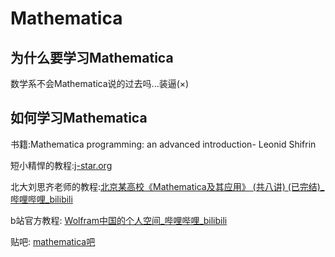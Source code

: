 # Mathematica

## 为什么要学习Mathematica

数学系不会Mathematica说的过去吗...装逼(×)

## 如何学习Mathematica

书籍:Mathematica programming: an  advanced introduction- Leonid Shifrin

短小精悍的教程:[j-star.org](https://j-star.org/mathematica_course.html)

北大刘思齐老师的教程:[北京某高校《Mathematica及其应用》 (共八讲) (已完结)_哔哩哔哩_bilibili](https://www.bilibili.com/video/BV1av411N7Xi/?spm_id_from=333.999.0.0&vd_source=d03b0f673ed993b8e86fd863bd92d95e)

b站官方教程: [Wolfram中国的个人空间_哔哩哔哩_bilibili](https://space.bilibili.com/514882391/?spm_id_from=333.999.0.0)

贴吧: [mathematica吧](https://jump2.bdimg.com/f?kw=mathematica&fr=home)